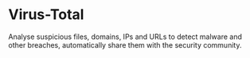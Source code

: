 # Virus-Total
Analyse suspicious files, domains, IPs and URLs to detect malware and other breaches, automatically share them with the security community. 

